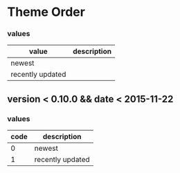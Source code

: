 # Theme Order

### values

value | description
--- | ---
newest |
recently updated |

## version < 0.10.0 && date < 2015-11-22

### values

code | description
--- | ---
0 | newest
1 | recently updated
